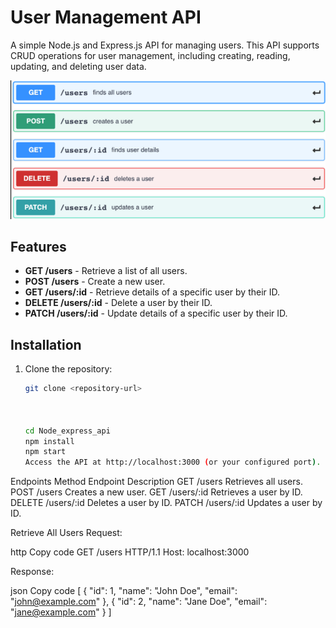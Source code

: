 # User Management API

A simple Node.js and Express.js API for managing users. This API supports CRUD operations for user management, including creating, reading, updating, and deleting user data.

![image alt](https://github.com/ShiruvatiNarasimha/-Express.js-and-Basic-CRUD-API-/blob/95e525072a9b9204c99cc4abc2bb8f65e3a983cb/Screenshot%202024-11-19%20174940.png)

## Features

- **GET /users** - Retrieve a list of all users.
- **POST /users** - Create a new user.
- **GET /users/:id** - Retrieve details of a specific user by their ID.
- **DELETE /users/:id** - Delete a user by their ID.
- **PATCH /users/:id** - Update details of a specific user by their ID.

## Installation

1. Clone the repository:

   ```bash
   git clone <repository-url>



   cd Node_express_api
   npm install
   npm start
   Access the API at http://localhost:3000 (or your configured port).

 Endpoints
Method	Endpoint	Description
GET	/users	Retrieves all users.
POST	/users	Creates a new user.
GET	/users/:id	Retrieves a user by ID.
DELETE	/users/:id	Deletes a user by ID.
PATCH	/users/:id	Updates a user by ID.

Retrieve All Users
Request:

http
Copy code
GET /users HTTP/1.1
Host: localhost:3000



Response:

json
Copy code
[
  {
    "id": 1,
    "name": "John Doe",
    "email": "john@example.com"
  },
  {
    "id": 2,
    "name": "Jane Doe",
    "email": "jane@example.com"
  }
]
